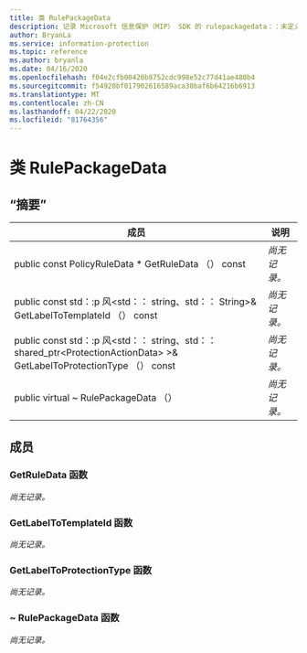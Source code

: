 ```yaml
---
title: 类 RulePackageData
description: 记录 Microsoft 信息保护（MIP） SDK 的 rulepackagedata：：未定义的类。
author: BryanLa
ms.service: information-protection
ms.topic: reference
ms.author: bryanla
ms.date: 04/16/2020
ms.openlocfilehash: f04e2cfb00420b8752cdc998e52c77d41ae480b4
ms.sourcegitcommit: f54920bf017902616589aca30baf6b64216b6913
ms.translationtype: MT
ms.contentlocale: zh-CN
ms.lasthandoff: 04/22/2020
ms.locfileid: "81764356"
---
```

# <a name="class-rulepackagedata"></a>类 RulePackageData 
  
## <a name="summary"></a>“摘要”
 成员                        | 说明                                
--------------------------------|---------------------------------------------
public const PolicyRuleData * GetRuleData （） const  | _尚无记录。_
public const std：:p 风\<std：： string、std：： String\>& GetLabelToTemplateId （） const  | _尚无记录。_
public const std：:p 风\<std：： string、std：： shared_ptr\<ProtectionActionData\> \>& GetLabelToProtectionType （） const  | _尚无记录。_
public virtual ~ RulePackageData （）  | _尚无记录。_
  
## <a name="members"></a>成员
  
### <a name="getruledata-function"></a>GetRuleData 函数
_尚无记录。_

  
### <a name="getlabeltotemplateid-function"></a>GetLabelToTemplateId 函数
_尚无记录。_

  
### <a name="getlabeltoprotectiontype-function"></a>GetLabelToProtectionType 函数
_尚无记录。_

  
### <a name="rulepackagedata-function"></a>~ RulePackageData 函数
_尚无记录。_
